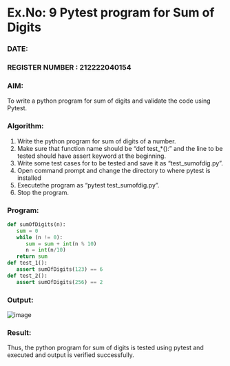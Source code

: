 # Ex.No: 9  Pytest program for Sum of Digits 

### DATE:                                                                            
### REGISTER NUMBER : 212222040154
### AIM: 
To write a python program for sum of digits and validate the code using Pytest. 
### Algorithm:

1. Write the python program for sum of digits of a number. 
2. Make sure that function name should be “def test_*():” and the line to be tested 
should have assert keyword at the beginning. 
3. Write some test cases for to be tested and save it as “test_sumofdig.py”. 
4. Open command prompt and change the directory to where pytest is installed
5. Executethe program as “pytest test_sumofdig.py”. 
6. Stop the program.

### Program:


```py
def sumOfDigits(n):
   sum = 0
   while (n != 0):
      sum = sum + int(n % 10)
      n = int(n/10)
   return sum
def test_1():
   assert sumOfDigits(123) == 6
def test_2():
   assert sumOfDigits(256) == 2
```

### Output:
![image](https://github.com/user-attachments/assets/eb0978b1-6ede-45f5-9fa2-f90eab8b1ad6)




### Result:
Thus, the python program for sum of digits is tested using pytest and executed and output is verified successfully.

